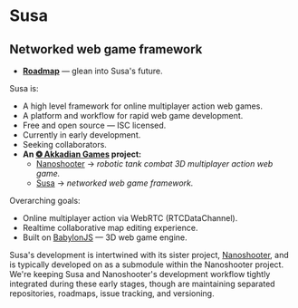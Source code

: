 
# Susa
## Networked web game framework

  - [**Roadmap**](https://trello.com/b/MGlfhN1a/susa-roadmap) — glean into Susa's future.

Susa is:

  - A high level framework for online multiplayer action web games.
  - A platform and workflow for rapid web game development.
  - Free and open source — ISC licensed.
  - Currently in early development.
  - Seeking collaborators.
  - **An [❂ Akkadian Games](https://github.com/AkkadianGames) project:**
    - [Nanoshooter](https://github.com/AkkadianGames/Nanoshooter#readme) → *robotic tank combat 3D multiplayer action web game.*
    - [Susa](https://github.com/AkkadianGames/Susa#readme) → *networked web game framework.*

Overarching goals:

  - Online multiplayer action via WebRTC (RTCDataChannel).
  - Realtime collaborative map editing experience.
  - Built on [BabylonJS](http://www.babylonjs.com/) — 3D web game engine.

Susa's development is intertwined with its sister project, [Nanoshooter](https://github.com/AkkadianGames/Nanoshooter#readme), and is typically developed on as a submodule within the Nanoshooter project. We're keeping Susa and Nanoshooter's development workflow tightly integrated during these early stages, though are maintaining separated repositories, roadmaps, issue tracking, and versioning.
